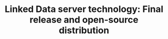 ---
delivpath: /document/deliverable/D4.7.pdf
year: 2023
delivcode: D4.7
title: Linked Data server technology&#58; Final release and open-source distribution
---
